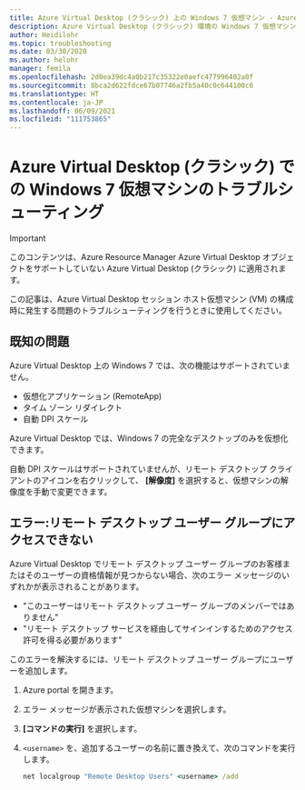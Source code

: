 ```yaml
---
title: Azure Virtual Desktop (クラシック) 上の Windows 7 仮想マシン - Azure
description: Azure Virtual Desktop (クラシック) 環境の Windows 7 仮想マシン (VM) の問題を解決する方法。
author: Heidilohr
ms.topic: troubleshooting
ms.date: 03/30/2020
ms.author: helohr
manager: femila
ms.openlocfilehash: 2d0ea39dc4a0b217c35322e0aefc477996402a0f
ms.sourcegitcommit: 8bca2d622fdce67b07746a2fb5a40c0c644100c6
ms.translationtype: HT
ms.contentlocale: ja-JP
ms.lasthandoff: 06/09/2021
ms.locfileid: "111753865"
---
```

# <a name="troubleshoot-windows-7-virtual-machines-in-azure-virtual-desktop-classic"></a>Azure Virtual Desktop (クラシック) での Windows 7 仮想マシンのトラブルシューティング

>[!IMPORTANT]
>このコンテンツは、Azure Resource Manager Azure Virtual Desktop オブジェクトをサポートしていない Azure Virtual Desktop (クラシック) に適用されます。

この記事は、Azure Virtual Desktop セッション ホスト仮想マシン (VM) の構成時に発生する問題のトラブルシューティングを行うときに使用してください。

## <a name="known-issues"></a>既知の問題

Azure Virtual Desktop 上の Windows 7 では、次の機能はサポートされていません。

- 仮想化アプリケーション (RemoteApp)
- タイム ゾーン リダイレクト
- 自動 DPI スケール

Azure Virtual Desktop では、Windows 7 の完全なデスクトップのみを仮想化できます。

自動 DPI スケールはサポートされていませんが、リモート デスクトップ クライアントのアイコンを右クリックして、 **[解像度]** を選択すると、仮想マシンの解像度を手動で変更できます。

## <a name="error-cant-access-the-remote-desktop-user-group"></a>エラー:リモート デスクトップ ユーザー グループにアクセスできない

Azure Virtual Desktop でリモート デスクトップ ユーザー グループのお客様またはそのユーザーの資格情報が見つからない場合、次のエラー メッセージのいずれかが表示されることがあります。

- "このユーザーはリモート デスクトップ ユーザー グループのメンバーではありません"
- "リモート デスクトップ サービスを経由してサインインするためのアクセス許可を得る必要があります"

このエラーを解決するには、リモート デスクトップ ユーザー グループにユーザーを追加します。

1. Azure portal を開きます。
2. エラー メッセージが表示された仮想マシンを選択します。
3. **[コマンドの実行]** を選択します。
4. `<username>` を、追加するユーザーの名前に置き換えて、次のコマンドを実行します。

   ```cmd
   net localgroup "Remote Desktop Users" <username> /add
   ```